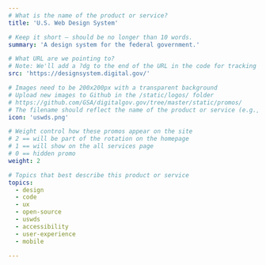 ```yaml
---
# What is the name of the product or service?
title: 'U.S. Web Design System'

# Keep it short — should be no longer than 10 words.
summary: 'A design system for the federal government.'

# What URL are we pointing to?
# Note: We'll add a ?dg to the end of the URL in the code for tracking purposes
src: 'https://designsystem.digital.gov/'

# Images need to be 200x200px with a transparent background
# Upload new images to Github in the /static/logos/ folder
# https://github.com/GSA/digitalgov.gov/tree/master/static/promos/
# The filename should reflect the name of the product or service (e.g., challenge-gov.png)
icon: 'uswds.png'

# Weight control how these promos appear on the site
# 2 == will be part of the rotation on the homepage
# 1 == will show on the all services page
# 0 == hidden promo
weight: 2

# Topics that best describe this product or service
topics:
  - design
  - code
  - ux
  - open-source
  - uswds
  - accessibility
  - user-experience
  - mobile

---
```

